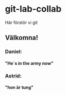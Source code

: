 # git-lab-collab
Här förstör vi git
 

 ## Välkomna!


 ### Daniel:
 #### "He´s in the army now"


 ### Astrid:
 #### "hon är tung"